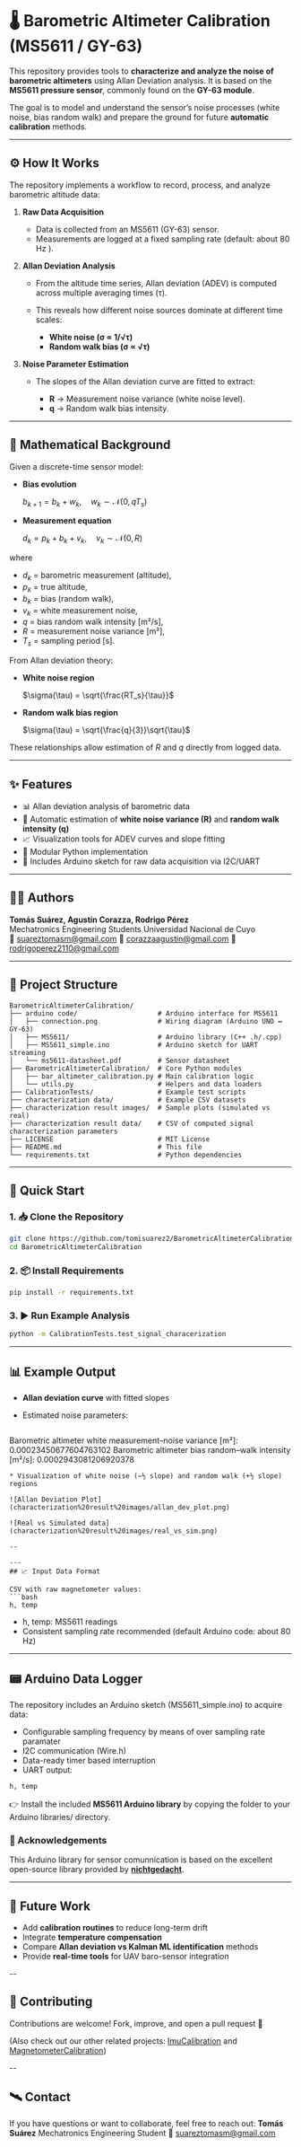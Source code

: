 # 🌡️ Barometric Altimeter Calibration (MS5611 / GY-63)

This repository provides tools to **characterize and analyze the noise of barometric altimeters** using Allan Deviation analysis.
It is based on the **MS5611 pressure sensor**, commonly found on the **GY-63 module**.

The goal is to model and understand the sensor’s noise processes (white noise, bias random walk) and prepare the ground for future **automatic calibration** methods.

---

## ⚙️ How It Works

The repository implements a workflow to record, process, and analyze barometric altitude data:

1. **Raw Data Acquisition**

   * Data is collected from an MS5611 (GY-63) sensor.
   * Measurements are logged at a fixed sampling rate (default: about 80 Hz ).

2. **Allan Deviation Analysis**

   * From the altitude time series, Allan deviation (ADEV) is computed across multiple averaging times (τ).
   * This reveals how different noise sources dominate at different time scales:

     * **White noise (σ ∝ 1/√τ)**
     * **Random walk bias (σ ∝ √τ)**

3. **Noise Parameter Estimation**

   * The slopes of the Allan deviation curve are fitted to extract:

     * **R** → Measurement noise variance (white noise level).
     * **q** → Random walk bias intensity.

---

## 📐 Mathematical Background

Given a discrete-time sensor model:

* **Bias evolution**

  ${b_{k+1} = b_k + w_k,\quad w_k \sim \mathcal{N}(0, qT_s)}$

* **Measurement equation**

  $d_k = p_k + b_k + v_k,\quad v_k \sim \mathcal{N}(0, R)$

where

* $d_k$ = barometric measurement (altitude),
* $p_k$ = true altitude,
* $b_k$ = bias (random walk),
* $v_k$ = white measurement noise,
* $q$ = bias random walk intensity \[m²/s],
* $R$ = measurement noise variance \[m²],
* $T_s$ = sampling period \[s].

From Allan deviation theory:

* **White noise region**

  $\sigma(\tau) = \sqrt{\frac{RT_s}{\tau}}$

* **Random walk bias region**

  $\sigma(\tau) = \sqrt{\frac{q}{3}}\sqrt{\tau}$

These relationships allow estimation of $R$ and $q$ directly from logged data.

---

## ✨ Features

* 📊 Allan deviation analysis of barometric data
* 🔎 Automatic estimation of **white noise variance (R)** and **random walk intensity (q)**
* 📈 Visualization tools for ADEV curves and slope fitting
* 🧩 Modular Python implementation
* 🔌 Includes Arduino sketch for raw data acquisition via I2C/UART

---

## 👨‍💻 Authors

**Tomás Suárez, Agustín Corazza, Rodrigo Pérez**  
Mechatronics Engineering Students 
Universidad Nacional de Cuyo  
📧 suareztomasm@gmail.com
📧 corazzaagustin@gmail.com
📧 rodrigoperez2110@gmail.com

---

## 📁 Project Structure

```text
BarometricAltimeterCalibration/
├── arduino code/                    # Arduino interface for MS5611
│   ├── connection.png               # Wiring diagram (Arduino UNO ↔ GY-63)
│   ├── MS5611/                      # Arduino library (C++ .h/.cpp)
│   ├── MS5611_simple.ino            # Arduino sketch for UART streaming
│   └── ms5611-datasheet.pdf         # Sensor datasheet
├── BarometricAltimeterCalibration/  # Core Python modules
│   ├── bar_altimeter_calibration.py # Main calibration logic
│   └── utils.py                     # Helpers and data loaders
├── CalibrationTests/                # Example test scripts
├── characterization data/           # Example CSV datasets
├── characterization result images/  # Sample plots (simulated vs real)
├── characterization result data/    # CSV of computed signal characterization parameters
├── LICENSE                          # MIT License
├── README.md                        # This file
└── requirements.txt                 # Python dependencies
```

---

## 🚀 Quick Start

### 1. 📥 Clone the Repository

```bash
git clone https://github.com/tomisuarez2/BarometricAltimeterCalibration
cd BarometricAltimeterCalibration
```

### 2. 📦 Install Requirements

```bash
pip install -r requirements.txt
```

### 3. ▶️ Run Example Analysis

```bash
python -m CalibrationTests.test_signal_characerization
```

---

## 📊 Example Output

* **Allan deviation curve** with fitted slopes
* Estimated noise parameters:

  ```
 Barometric altimeter white measurement–noise variance [m²]: 0.00023450677604763102
 Barometric altimeter bias random–walk intensity [m²/s]: 0.0002943081206920378
  ```
* Visualization of white noise (−½ slope) and random walk (+½ slope) regions

![Allan Deviation Plot](characterization%20result%20images/allan_dev_plot.png)

![Real vs Simulated data](characterization%20result%20images/real_vs_sim.png)

--

---
## 📈 Input Data Format

CSV with raw magnetometer values:
```bash
h, temp
```

- h, temp: MS5611 readings
- Consistent sampling rate recommended (default Arduino code: about 80 Hz)

---

## 📟 Arduino Data Logger

The repository includes an Arduino sketch (MS5611_simple.ino) to acquire data:
- Configurable sampling frequency by means of over sampling rate paramater
- I2C communication (Wire.h)
- Data-ready timer based interruption
- UART output:
```bash
h, temp

```

👉 Install the included **MS5611 Arduino library** by copying the folder to your Arduino libraries/ directory.

### 👏 Acknowledgements

This Arduino library for sensor comunnication is based on the excellent open-source library provided by [**nichtgedacht**](https://github.com/nichtgedacht/Arduino-MS5611-Interrupt).

---

## 🔮 Future Work

* Add **calibration routines** to reduce long-term drift
* Integrate **temperature compensation**
* Compare **Allan deviation vs Kalman ML identification** methods
* Provide **real-time tools** for UAV baro-sensor integration

--

## 🤝 Contributing

Contributions are welcome!
Fork, improve, and open a pull request 🚀

(Also check out our other related projects: [ImuCalibration](https://github.com/tomisuarez2/ImuCalibration) and [MagnetometerCalibration](https://github.com/tomisuarez2/MagnetometerCalibration))


--

## 🛰️ Contact

If you have questions or want to collaborate, feel free to reach out:
**Tomás Suárez**
Mechatronics Engineering Student
📧 [suareztomasm@gmail.com](mailto:suareztomasm@gmail.com)

